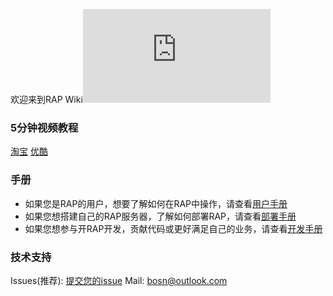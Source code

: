 欢迎来到RAP Wiki![官方站点](http://thx.github.io/RAP/index_zh.html)

### 5分钟视频教程

<a href="http://cloud.video.taobao.com//play/u/11051796/p/1/e/1/t/1/11622279.swf" target="_blank">淘宝</a> <a href="http://v.youku.com/v_show/id_XNjk5NjMxODA4.html" target="_blank">优酷</a>

### 手册

* 如果您是RAP的用户，想要了解如何在RAP中操作，请查看[用户手册](用户手册)
* 如果您想搭建自己的RAP服务器，了解如何部署RAP，请查看[部署手册](部署手册)
* 如果您想参与开RAP开发，贡献代码或更好满足自己的业务，请查看[开发手册](开发手册)

### 技术支持
Issues(推荐): [提交您的issue](https://thx.github.com/RAP/issues)
Mail: [bosn@outlook.com](mailto:bosn@outlook.com)
